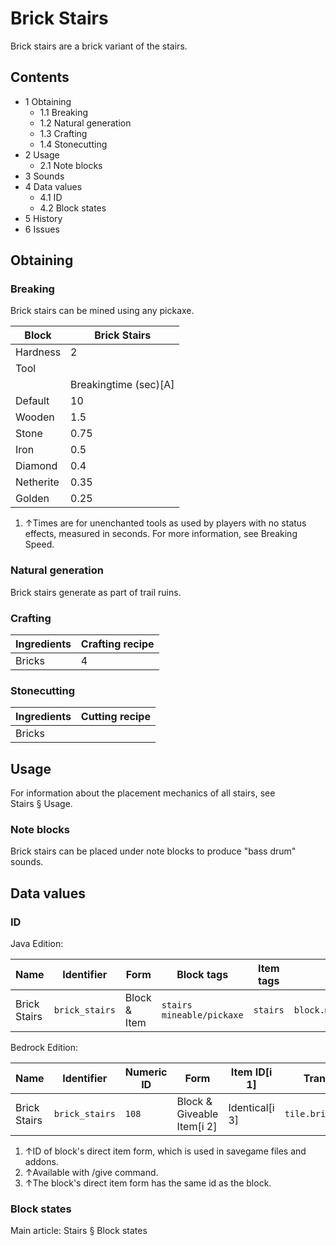 # Brick Stairs
Brick stairs are a brick variant of the stairs.

## Contents
- 1 Obtaining
	- 1.1 Breaking
	- 1.2 Natural generation
	- 1.3 Crafting
	- 1.4 Stonecutting
- 2 Usage
	- 2.1 Note blocks
- 3 Sounds
- 4 Data values
	- 4.1 ID
	- 4.2 Block states
- 5 History
- 6 Issues

## Obtaining
### Breaking
Brick stairs can be mined using any pickaxe.

| Block     | Brick Stairs          |
|-----------|-----------------------|
| Hardness  | 2                     |
| Tool      |                       |
|           | Breakingtime (sec)[A] |
| Default   | 10                    |
| Wooden    | 1.5                   |
| Stone     | 0.75                  |
| Iron      | 0.5                   |
| Diamond   | 0.4                   |
| Netherite | 0.35                  |
| Golden    | 0.25                  |

1. ↑Times are for unenchanted tools as used by players with no status effects, measured in seconds. For more information, see Breaking Speed.

### Natural generation
Brick stairs generate as part of trail ruins.

### Crafting
| Ingredients | Crafting recipe |
|-------------|-----------------|
| Bricks      | 4               |

### Stonecutting
| Ingredients | Cutting recipe |
|-------------|----------------|
| Bricks      |                |

## Usage
For information about the placement mechanics of all stairs, see Stairs § Usage.

### Note blocks
Brick stairs can be placed under note blocks to produce "bass drum" sounds.

## Data values
### ID
Java Edition:

| Name         | Identifier     | Form         | Block tags                      | Item tags | Translation key                |
|--------------|----------------|--------------|---------------------------------|-----------|--------------------------------|
| Brick Stairs | `brick_stairs` | Block & Item | `stairs`<br/>`mineable/pickaxe` | `stairs`  | `block.minecraft.brick_stairs` |

Bedrock Edition:

| Name         | Identifier     | Numeric ID | Form                       | Item ID[i 1]   | Translation key          |
|--------------|----------------|------------|----------------------------|----------------|--------------------------|
| Brick Stairs | `brick_stairs` | `108`      | Block & Giveable Item[i 2] | Identical[i 3] | `tile.brick_stairs.name` |

1. ↑ID of block's direct item form, which is used in savegame files and addons.
2. ↑Available with /give command.
3. ↑The block's direct item form has the same id as the block.

### Block states
Main article: Stairs § Block states

